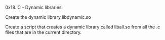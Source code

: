 0x18. C - Dynamic libraries

Create the dynamic library libdynamic.so

Create a script that creates a dynamic library called liball.so from all the .c files that are in the current directory.


